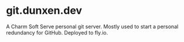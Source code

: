# git.dunxen.dev

A Charm Soft Serve personal git server. Mostly used to start a personal redundancy for GitHub.
Deployed to fly.io.

